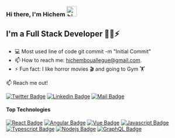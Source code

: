 ### Hi there, I'm Hichem <img src="https://user-images.githubusercontent.com/1303154/88677602-1635ba80-d120-11ea-84d8-d263ba5fc3c0.gif" width="28px" alt="hi">

## I'm a Full Stack Developer 👨‍💻⚡

- 💻 Most used line of code git commit -m "Initial Commit"
- 📫 How to reach me: hichembouallegue@gmail.com.
- ⚡ Fun fact: I like horror movies 🎬 and going to Gym 🏋️

:mailbox: Reach me out!

[![Twitter Badge](https://img.shields.io/badge/-@hicmtrex-1ca0f1?style=flat&labelColor=1ca0f1&logo=twitter&logoColor=white&link=https://twitter.com/hicmrex)](https://twitter.com/hicmtrex) [![Linkedin Badge](https://img.shields.io/badge/-hicmtrex-0e76a8?style=flat&labelColor=0e76a8&logo=linkedin&logoColor=white)](https://www.linkedin.com/in/hichem-bouallegue) [![Mail Badge](https://img.shields.io/badge/-hicmtrex-c0392b?style=flat&labelColor=c0392b&logo=gmail&logoColor=white)](mailto:hichembouallegue@gmail.com)
<br />

#### Top Technologies

<!-- TODO: Make technologies links takes you to repositories -->

[![React Badge](https://img.shields.io/badge/-React-61DBFB?style=for-the-badge&labelColor=black&logo=react&logoColor=61DBFB)](#)
[![Angular Badge](https://img.shields.io/badge/-angular-red?style=for-the-badge&labelColor=black&logo=angular&logoColor=red)](#)
[![Vue Badge](https://img.shields.io/badge/-Vue-3C873A?style=for-the-badge&labelColor=black&logo=vue.js&logoColor=3C873A)](#)
[![Javascript Badge](https://img.shields.io/badge/-Javascript-F0DB4F?style=for-the-badge&labelColor=black&logo=javascript&logoColor=F0DB4F)](#) [![Typescript Badge](https://img.shields.io/badge/-Typescript-007acc?style=for-the-badge&labelColor=black&logo=typescript&logoColor=007acc)](#) [![Nodejs Badge](https://img.shields.io/badge/-Nodejs-3C873A?style=for-the-badge&labelColor=black&logo=node.js&logoColor=3C873A)](#) [![GraphQL Badge](https://img.shields.io/badge/-Laravel-e535ab?style=for-the-badge&labelColor=black&logo=php&logoColor=e535ab)](#)

<br />
